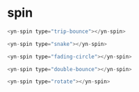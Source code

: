 # spin

<demo-spin demo="1"></demo-spin>
```js
<yn-spin type="trip-bounce"></yn-spin>
```
<demo-spin demo="2"></demo-spin>
```js
<yn-spin type="snake"></yn-spin>
```
<demo-spin demo="3"></demo-spin>
```js
<yn-spin type="fading-circle"></yn-spin>
```
<demo-spin demo="4"></demo-spin>
```js
<yn-spin type="double-bounce"></yn-spin>
```
<demo-spin demo="5"></demo-spin>
```js
<yn-spin type="rotate"></yn-spin>
```